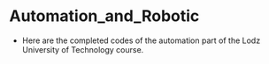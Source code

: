 # Automation_and_Robotic

* Here are the completed codes of the automation part of the Lodz University of Technology course.
